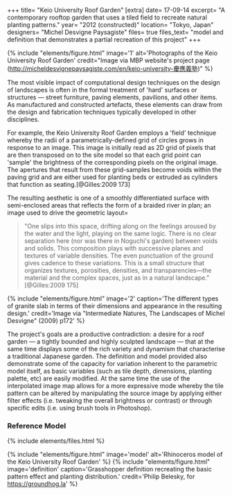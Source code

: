 +++
title=      "Keio University Roof Garden"
[extra]
date=       17-09-14
excerpt=    "A contemporary rooftop garden that uses a tiled field to recreate natural planting patterns."
year=       "2012 (constructed)"
location=   "Tokyo, Japan"
designers=  "Michel Desvigne Paysagiste"
files=      true
files_text= "model and definition that demonstrates a partial recreation of this project"
+++

{% include "elements/figure.html" image='1' alt='Photographs of the Keio University Roof Garden' credit="Image via MBP website's project page (http://micheldesvignepaysagiste.com/en/keio-university-慶應義塾)" %}

The most visible impact of computational design techniques on the design of landscapes is often in the formal treatment of 'hard' surfaces or structures — street furniture, paving elements, pavilions, and other items. As manufactured and constructed artefacts, these elements can draw from the design and fabrication techniques typically developed in other disciplines.

For example, the Keio University Roof Garden employs a 'field' technique whereby the radii of a  parametrically-defined grid of circles grows in response to an image. This image is initially read as 2D grid of pixels that are then transposed on to the site model so that each grid point can 'sample' the brightness of the corresponding pixels on the original image. The apertures that result from these grid-samples become voids within the paving grid and are either used for planting beds or extruded as cylinders that function as seating.[@Gilles:2009 173]

The resulting aesthetic is one of a smoothly differentiated surface with semi-enclosed areas that reflects the form of a braided river in plan; an image used to drive the geometric layout=

> "One slips into this space, drifting along on the feelings aroused by the water and the light, playing on the same logic. There is no clear separation here (nor was there in Noguchi's garden) between voids and solids. This composition plays with successive planes and textures of variable densities. The even punctuation of the ground gives cadence to these variations. This is a small structure that organizes textures, porosities, densities, and transparencies—the material and the complex spaces, just as in a natural landscape." [@Gilles:2009 175]

{% include "elements/figure.html" image='2' caption='The different types of granite slab in terms of their dimensions and appearance in the resulting design.' credit='Image via "Intermediate Natures, The Landscapes of Michel Desvigne" (2009) p172' %}

The project's goals are a productive contradiction: a desire for a roof garden — a tightly bounded and highly sculpted landscape — that at the same time displays some of the rich variety and dynamism that characterise a traditional Japanese garden. The definition and model provided also demonstrate some of the capacity for variation inherent to the parametric model itself, as basic variables (such as tile depth,  dimensions, planting palette, etc) are easily modified. At the same time the use of the interpolated image map allows for a more expressive mode whereby the tile pattern can be altered by manipulating the source image by applying either filter effects (i.e. tweaking the overall brightness or contrast) or through specific edits (i.e. using brush tools in Photoshop).

### Reference Model

{% include elements/files.html %}

{% include "elements/figure.html" image='model' alt='Rhinoceros model of the Keio University Roof Garden' %}
{% include "elements/figure.html" image='definition' caption='Grasshopper definition recreating the basic pattern effect and planting distribution.' credit='Philip Belesky, for https://groundhog.la' %}

